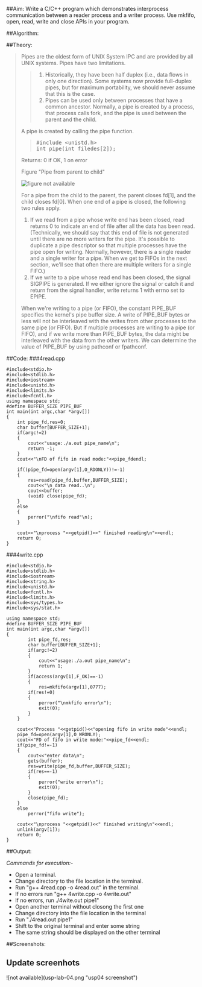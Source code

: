 ##Aim:
Write a C/C++ program which demonstrates interprocess communication between a reader process and a writer process. Use mkfifo, open, read, write and close APIs in your program.

##Algorithm:

##Theory:

<blockquote>

Pipes are the oldest form of UNIX System IPC and are provided by all UNIX systems. Pipes have two
limitations.

<blockquote>

<ol>
<li>
Historically, they have been half duplex (i.e., data flows in only one direction). Some systems
now provide full-duplex pipes, but for maximum portability, we should never assume that this is
the case.</li>
<li>
Pipes can be used only between processes that have a common ancestor. Normally, a pipe is
created by a process, that process calls fork, and the pipe is used between the parent and the
child.
</li>
</ol>

</blockquote>

A pipe is created by calling the pipe function.

<blockquote>

<pre>
#include &lt;unistd.h&gt;
int pipe(int filedes[2]);
</pre>

</blockquote>


Returns: 0 if OK, 1 on error


Figure "Pipe from parent to child"

![figure not available](pipe.png) 


For a pipe from the child to the parent, the parent closes fd[1], and the child closes fd[0]. When one end of a pipe is closed, the following two rules apply.
<ol>
<li>If we read from a pipe whose write end has been closed, read returns 0 to indicate an end of file
after all the data has been read. (Technically, we should say that this end of file is not
generated until there are no more writers for the pipe. It's possible to duplicate a pipe
descriptor so that multiple processes have the pipe open for writing. Normally, however, there is
a single reader and a single writer for a pipe. When we get to FIFOs in the next section, we'll
see that often there are multiple writers for a single FIFO.)</li>
<li>If we write to a pipe whose read end has been closed, the signal SIGPIPE is generated. If we
either ignore the signal or catch it and return from the signal handler, write returns 1 with
errno set to EPIPE.</li></ol>

When we're writing to a pipe (or FIFO), the constant PIPE_BUF specifies the kernel's pipe buffer size.
A write of PIPE_BUF bytes or less will not be interleaved with the writes from other processes to the
same pipe (or FIFO). But if multiple processes are writing to a pipe (or FIFO), and if we write more
than PIPE_BUF bytes, the data might be interleaved with the data from the other writers. We can
determine the value of PIPE_BUF by using pathconf or fpathconf.</pre>
</blockquote>

##Code:
###4read.cpp

	#include<stdio.h>
	#include<stdlib.h>
	#include<iostream>
	#include<unistd.h>
	#include<limits.h>
	#include<fcntl.h>
	using namespace std;
	#define BUFFER_SIZE PIPE_BUF
	int main(int argc,char *argv[])
	{
		int pipe_fd,res=0;
		char buffer[BUFFER_SIZE+1];
		if(argc!=2)
		{
			cout<<"usage:./a.out pipe_name\n";
			return -1;
		}
		cout<<"\nFD of fifo in read mode:"<<pipe_fdendl;
	
		if((pipe_fd=open(argv[1],O_RDONLY))!=-1)
		{
			res=read(pipe_fd,buffer,BUFFER_SIZE);
			cout<<"\n data read..\n";
			cout<<buffer;
			(void) close(pipe_fd);
		}
		else
		{
			perror("\nfifo read"\n);
		}

		cout<<"\nprocess "<<getpid()<<" finished reading\n"<<endl;
		return 0;
	}



###4write.cpp


	#include<stdio.h>
	#include<stdlib.h>
	#include<iostream>
	#include<string.h>
	#include<unistd.h>
	#include<fcntl.h>
	#include<limits.h>
	#include<sys/types.h>
	#include<sys/stat.h>

	using namespace std;
	#define BUFFER_SIZE PIPE_BUF
	int main(int argc,char *argv[])
	{
			int pipe_fd,res;
			char buffer[BUFFER_SIZE+1];
			if(argc!=2)
			{
				cout<<"usage:./a.out pipe_name\n";
				return 1;
			}
			if(access(argv[1],F_OK)==-1)
			{
				res=mkfifo(argv[1],0777);
			if(res!=0)
			{
				perror("\nmkfifo error\n");
				exit(0);
			}
		}

		cout<<"Process "<<getpid()<<"opening fifo in write mode"<<endl;
		pipe_fd=open(argv[1],O_WRONLY);
		cout<<"FD of fifo in write mode:"<<pipe_fd<<endl;
		if(pipe_fd!=-1)
		{
			cout<<"enter data\n";
			gets(buffer);
			res=write(pipe_fd,buffer,BUFFER_SIZE);
			if(res==-1)
			{
				perror("write error\n");
				exit(0);
			}
			close(pipe_fd);
		}
		else
			perror("fifo write");

		cout<<"\nprocess "<<getpid()<<" finished writing\n"<<endl;
		unlink(argv[1]);
		return 0;
	}


##Output:

*Commands for execution:-*
<ul>
    <li> Open a terminal.</li>
    <li> Change directory to the file location in the terminal.</li>
    <li> Run "g++ 4read.cpp -o 4read.out" in the terminal.</li>
    <li> If no errors run "g++ 4write.cpp -o 4write.out"  </li>
    <li> If no errors, run ./4wite.out pipe1" </li>
    <li>Open another terminal without closong the first one</li>
    <li>Change directory into the file location in the terminal</li>
    <li>Run "./4read.out pipe1"</li>
    <li>Shift to the original terminal and enter some string</li>
    <li>The same string should be displayed on the other terminal</li>
</ul>

##Screenshots:
<h2>Update screenhots</h2>
 ![not available](usp-lab-04.png "usp04 screenshot") 
